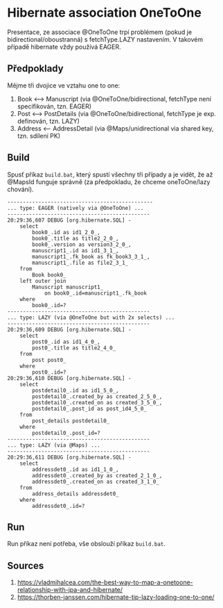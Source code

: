 # Hibernate association OneToOne
Presentace, ze associace @OneToOne trpí problémem (pokud je bidirectional/oboustranná) s fetchType.LAZY nastavením. V takovém případě hibernate vždy používá EAGER.

## Předpoklady
Mějme tři dvojice ve vztahu one to one:

1. Book    <--> Manuscript    (via @OneToOne/bidirectional, fetchType není specifikován, tzn. EAGER)
2. Post    <--> PostDetails   (via @OneToOne/bidirectional, fetchType je exp. definován, tzn. LAZY)
3. Address <--  AddressDetail (via @Maps/unidirectional via shared key, tzn. sdílení PK)

## Build
Spusť příkaz ```build.bat```, který spustí všechny tři případy a je vidět, že až @MapsId funguje správně (za předpokladu, že chceme oneToOne/lazy chování).

```
-----------------------------------------------
... type: EAGER (natively via @OneToOne) ...
----------------------------------------------
20:29:36,607 DEBUG [org.hibernate.SQL] -
    select
        book0_.id as id1_2_0_,
        book0_.title as title2_2_0_,
        book0_.version as version3_2_0_,
        manuscript1_.id as id1_3_1_,
        manuscript1_.fk_book as fk_book3_3_1_,
        manuscript1_.file as file2_3_1_
    from
        Book book0_
    left outer join
        Manuscript manuscript1_
            on book0_.id=manuscript1_.fk_book
    where
        book0_.id=?
----------------------------------------------
... type: LAZY (via @OneToOne but with 2x selects) ...
----------------------------------------------
20:29:36,609 DEBUG [org.hibernate.SQL] -
    select
        post0_.id as id1_4_0_,
        post0_.title as title2_4_0_
    from
        post post0_
    where
        post0_.id=?
20:29:36,610 DEBUG [org.hibernate.SQL] -
    select
        postdetail0_.id as id1_5_0_,
        postdetail0_.created_by as created_2_5_0_,
        postdetail0_.created_on as created_3_5_0_,
        postdetail0_.post_id as post_id4_5_0_
    from
        post_details postdetail0_
    where
        postdetail0_.post_id=?
----------------------------------------------
... type: LAZY (via @Maps) ...
----------------------------------------------
20:29:36,611 DEBUG [org.hibernate.SQL] -
    select
        addressdet0_.id as id1_1_0_,
        addressdet0_.created_by as created_2_1_0_,
        addressdet0_.created_on as created_3_1_0_
    from
        address_details addressdet0_
    where
        addressdet0_.id=?
```

## Run
Run příkaz není potřeba, vše obslouží příkaz ```build.bat```.

## Sources
1. https://vladmihalcea.com/the-best-way-to-map-a-onetoone-relationship-with-jpa-and-hibernate/
2. https://thorben-janssen.com/hibernate-tip-lazy-loading-one-to-one/